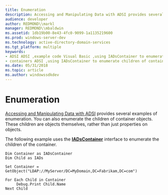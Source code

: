 ```yaml
---
title: Enumeration
description: Accessing and Manipulating Data with ADSI provides several examples of enumeration. You can also enumerate the children of container objects. These children are objects themselves, rather than just properties on objects.
audience: developer
author: REDMOND\\markl
manager: REDMOND\\mbaldwin
ms.assetid: 1db19b00-8e43-4fc0-9099-1a1135219600
ms.prod: windows-server-dev
ms.technology: active-directory-domain-services
ms.tgt_platform: multiple
keywords:
- ADSI ADSI ,example code Visual Basic ,using IADsContainer to enumerate objects
- containers ADSI ,using IADsContainer to enumerate children of container
ms.date: 05/31/2018
ms.topic: article
ms.author: windowssdkdev
---
```


# Enumeration

[Accessing and Manipulating Data with ADSI](accessing-and-manipulating-data-with-adsi.md) provides several examples of enumeration. You can also enumerate the children of container objects. These children are objects themselves, rather than just properties on objects.

The following example uses the [**IADsContainer**](/windows/win32/Iads/nn-iads-iadscontainer?branch=master) interface to enumerate the children of the container.


```VB
Dim Container as IADsContainer
Dim Child as IADs

Set Container = GetObject("LDAP://MyServer/DC=MyDomain,DC=Fabrikam,DC=com")
 
For Each Child in Container
     Debug.Print Child.Name
Next Child
```



 

 




